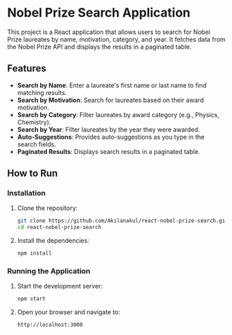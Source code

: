 # Nobel Prize Search Application

This project is a React application that allows users to search for Nobel Prize laureates by name, motivation, category, and year. It fetches data from the Nobel Prize API and displays the results in a paginated table.

## Features

- **Search by Name**: Enter a laureate's first name or last name to find matching results.
- **Search by Motivation**: Search for laureates based on their award motivation.
- **Search by Category**: Filter laureates by award category (e.g., Physics, Chemistry).
- **Search by Year**: Filter laureates by the year they were awarded.
- **Auto-Suggestions**: Provides auto-suggestions as you type in the search fields.
- **Paginated Results**: Displays search results in a paginated table.

## How to Run

### Installation

1. Clone the repository:

   ```bash
   git clone https://github.com/Akilanakul/react-nobel-prize-search.git
   cd react-nobel-prize-search
   ```

2. Install the dependencies:

   ```bash
   npm install
   ```

### Running the Application

1. Start the development server:

   ```bash
   npm start
   ```

2. Open your browser and navigate to:

   ```
   http://localhost:3000
   ```
